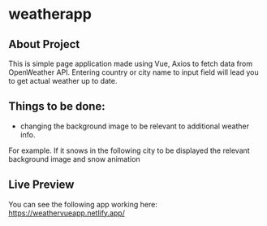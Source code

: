 # weatherapp

## About Project

This is simple page application made using Vue, Axios to fetch data from OpenWeather API.
Entering country or city name to input field will lead you to get actual weather up to date.

## Things to be done:

- changing the background image to be relevant to additional weather info.

For example. If it snows in the following city to be displayed the relevant background image and snow animation

## Live Preview

You can see the following app working here: https://weathervueapp.netlify.app/
